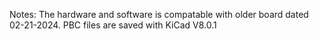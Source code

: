 Notes: 
  The hardware and software is compatable with older board dated 02-21-2024.
  PBC files are saved with KiCad V8.0.1
  
